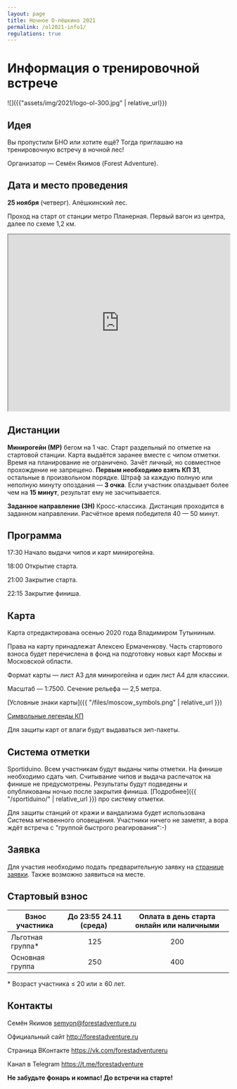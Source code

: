 ```yaml
---
layout: page
title: Ночное О-лёшкино 2021
permalink: /ol2021-info1/
regulations: true
---
```


Информация о тренировочной встрече
==================================

![]({{"assets/img/2021/logo-ol-300.jpg" | relative_url}})

Идея
---------------------------------------------------

Вы пропустили БНО или хотите ещё?
Тогда приглашаю на тренировочную встречу в ночной лес!

Организатор — Семён Якимов (Forest Adventure).

Дата и место проведения
---------------------------------------------------

**25 ноября** (четверг). Алёшкинский лес.

Проход на старт от станции метро Планерная.
Первый вагон из центра, далее по схеме 1,2 км.

<iframe width="100%" height="400px" src="https://nakarte.me/#m=16/55.86540/37.43081&l=O&nktl=mf6cJuzRDl7msNduLESFSg"></iframe>

Дистанции
---------

**Минирогейн (МР)** бегом на 1 час.
Старт раздельный по отметке на стартовой станции.
Карта выдаётся заранее вместе с чипом отметки.
Время на планирование не ограничено.
Зачёт личный, но совместное прохождение не запрещено.
**Первым необходимо взять КП 31**, остальные в произвольном порядке.
Штраф за каждую полную или неполную минуту опоздания — **3 очка**.
Если участник опаздывает более чем на **15 минут**, результат ему не засчитывается.

**Заданное направление (ЗН)**
Кросс-классика. Дистанция проходится в заданном направлении.
Расчётное время победителя 40 — 50 минут.

Программа
---------

17:30 Начало выдачи чипов и карт минирогейна.

18:00 Открытие старта.

21:00 Закрытие старта.

22:15 Закрытие финиша.

Карта
-----

Карта отредактирована осенью 2020 года Владимиром Тутыниным.

Права на карту принадлежат Алексею Ермаченкову.
Часть стартового взноса будет перечислена в фонд на подготовку новых карт Москвы и Московской области.

Формат карты — лист А3 для минирогейна и один лист А4 для классики.

Масштаб — 1:7500. Сечение рельефа — 2,5 метра.

[Условные знаки карты]({{ "/files/moscow_symbols.png" | relative_url }})

[Символьные легенды КП](http://moscompass.ru/mosmeridian/leg.gif)

Для защиты карт от влаги будут выдаваться зип-пакеты.

Система отметки
---------------

Sportiduino. Всем участникам будут выданы чипы отметки.
На финише необходимо сдать чип.
Считывание чипов и выдача распечаток на финише не предусмотрены.
Результаты будут подведены и опубликованы ночью после закрытия финиша. 
[Подробнее]({{ "/sportiduino/" | relative_url }}) про систему отметки.

Для защиты станций от кражи и вандализма будет использована Система мгновенного оповещения.
Участники ничего не заметят, а вора ждёт встреча с "группой быстрого реагирования":-)

Заявка
------

Для участия необходимо подать предварительную заявку на [странице заявки](https://orgeo.ru/event/ol2021).
Также возможно заявиться на месте.

Стартовый взнос
---------------

| Взнос участника&nbsp;| До 23:55 24.11 (среда)&nbsp;| Оплата в день старта онлайн или наличными |
|----------------------|:---------------------------:|:---:|
| Льготная группа\*    | 125                         | 200 |
| Основная группа      | 250                         | 400 |

\* Возраст участника ≤ 20 или ≥ 60 лет.

Контакты
--------

Семён Якимов [semyon@forestadventure.ru](mailto:semyon@forestadventure.ru)

Официальный сайт <http://forestadventure.ru>

Страница ВКонтакте <https://vk.com/forestadventureru>

Канал в Telegram <https://t.me/forestadventure>

**Не забудьте фонарь и компас! До встречи на старте!**

